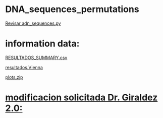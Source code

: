 # DNA_sequences_permutations
[Revisar adn_sequences.py](https://github.com/Fx2048/DNA_sequences_permutations/blob/main/adn_sequence.py)

# information data:

[RESULTADOS_SUMMARY.csv](https://github.com/Fx2048/DNA_sequences_permutations/blob/main/resultados_summary.csv)

[resultados.Vienna](https://github.com/Fx2048/DNA_sequences_permutations/blob/main/resultados.vienna)

[plots.zip](https://github.com/Fx2048/DNA_sequences_permutations/blob/main/plots.zip)

# [modificacion solicitada Dr. Giraldez 2.0:](https://github.com/Fx2048/DNA_sequences_permutations/tree/main/hairpins_estables)
